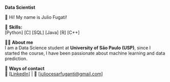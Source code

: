 **Data Scientist**

👋 Hi! My name is Julio Fugati!

🍁 **Skills:**  
[Python] [C] [SQL] [Java] [R] [C++]

🙋‍♂️ **About me**  
 I am a Data Science student at **University of São Paulo (USP)**, since I started the course, I have been passionate about machine learning and data prediction.

📩 **Ways of contact**  
🔗 [[LinkedIn](https://www.linkedin.com/in/julio-cesar-alves-araujo-fuganti-b17424305/)] | 📧 [juliocesarfuganti@gmail.com] 
